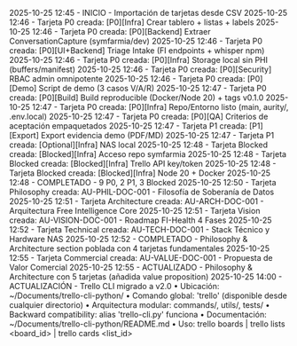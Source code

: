 2025-10-25 12:45 - INICIO - Importación de tarjetas desde CSV
2025-10-25 12:46 - Tarjeta P0 creada: [P0][Infra] Crear tablero + listas + labels
2025-10-25 12:46 - Tarjeta P0 creada: [P0][Backend] Extraer ConversationCapture (symfarmia/dev)
2025-10-25 12:46 - Tarjeta P0 creada: [P0][UI+Backend] Triage Intake (FI endpoints + whisper npm)
2025-10-25 12:46 - Tarjeta P0 creada: [P0][Infra] Storage local sin PHI (buffers/manifest)
2025-10-25 12:46 - Tarjeta P0 creada: [P0][Security] RBAC admin omnipotente
2025-10-25 12:46 - Tarjeta P0 creada: [P0][Demo] Script de demo (3 casos V/A/R)
2025-10-25 12:47 - Tarjeta P0 creada: [P0][Build] Build reproducible (Docker/Node 20) + tags v0.1.0
2025-10-25 12:47 - Tarjeta P0 creada: [P0][Infra] Repo/Entorno listo (main, aurity/, .env.local)
2025-10-25 12:47 - Tarjeta P0 creada: [P0][QA] Criterios de aceptación empaquetados
2025-10-25 12:47 - Tarjeta P1 creada: [P1][Export] Export evidencia demo (PDF/MD)
2025-10-25 12:47 - Tarjeta P1 creada: [Optional][Infra] NAS local
2025-10-25 12:48 - Tarjeta Blocked creada: [Blocked][Infra] Acceso repo symfarmia
2025-10-25 12:48 - Tarjeta Blocked creada: [Blocked][Infra] Trello API key/token
2025-10-25 12:48 - Tarjeta Blocked creada: [Blocked][Infra] Node 20 + Docker
2025-10-25 12:48 - COMPLETADO - 9 P0, 2 P1, 3 Blocked
2025-10-25 12:50 - Tarjeta Philosophy creada: AU-PHIL-DOC-001 - Filosofía de Soberanía de Datos
2025-10-25 12:51 - Tarjeta Architecture creada: AU-ARCH-DOC-001 - Arquitectura Free Intelligence Core
2025-10-25 12:51 - Tarjeta Vision creada: AU-VISION-DOC-001 - Roadmap FI-Health 4 Fases
2025-10-25 12:52 - Tarjeta Technical creada: AU-TECH-DOC-001 - Stack Técnico y Hardware NAS
2025-10-25 12:52 - COMPLETADO - Philosophy & Architecture section poblada con 4 tarjetas fundamentales
2025-10-25 12:55 - Tarjeta Commercial creada: AU-VALUE-DOC-001 - Propuesta de Valor Comercial
2025-10-25 12:55 - ACTUALIZADO - Philosophy & Architecture con 5 tarjetas (añadida value proposition)
2025-10-25 14:00 - ACTUALIZACIÓN - Trello CLI migrado a v2.0
   • Ubicación: ~/Documents/trello-cli-python/
   • Comando global: 'trello' (disponible desde cualquier directorio)
   • Arquitectura modular: commands/, utils/, tests/
   • Backward compatibility: alias 'trello-cli.py' funciona
   • Documentación: ~/Documents/trello-cli-python/README.md
   • Uso: trello boards | trello lists <board_id> | trello cards <list_id>


